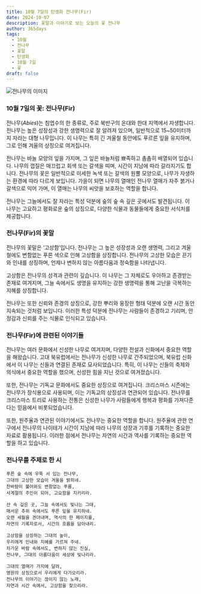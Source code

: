 ```yaml
---
title: 10월 7일의 탄생화 전나무(Fir)
date: 2024-10-07
description: 꽃말과 이야기로 보는 오늘의 꽃 전나무
author: 365days
tags:
  - 10월
  - 전나무
  - 꽃말
  - 탄생화
  - 10월 7일
  - 꽃
draft: false
---
```


![전나무의 이미지](https://cdn.pixabay.com/photo/2017/10/06/16/50/pine-cones-2823765_640.jpg#center)


### 10월 7일의 꽃: 전나무(Fir)

전나무(*Abies*)는 침엽수의 한 종류로, 주로 북반구의 온대와 한대 지역에서 자생합니다. 전나무는 높은 성장성과 강한 생명력으로 잘 알려져 있으며, 일반적으로 15~50미터까지 자라는 대형 나무입니다. 이 나무는 특히 긴 겨울철 동안에도 푸르른 잎을 유지하며, 그로 인해 겨울의 상징으로 여겨집니다.

전나무는 바늘 모양의 잎을 가지며, 그 잎은 바늘처럼 뾰족하고 촘촘히 배열되어 있습니다. 나무의 껍질은 매끄럽고 회색 또는 갈색을 띠며, 시간이 지남에 따라 갈라지기도 합니다. 전나무의 꽃은 일반적으로 미세한 녹색 또는 갈색의 원뿔 모양으로, 나무가 자생하는 환경에 따라 다르게 보입니다. 가을이 되면 나무의 열매인 전나무 열매가 자주 붉거나 갈색으로 익어 가며, 이 열매는 나무의 씨앗을 보호하는 역할을 합니다.

전나무는 그늘에서도 잘 자라는 특성 덕분에 숲의 숲 속 깊은 곳에서도 발견됩니다. 이 나무는 고요하고 평화로운 숲의 상징으로, 다양한 식물과 동물들에게 중요한 서식처를 제공합니다.

### 전나무(Fir)의 꽃말

전나무의 꽃말은 ‘고상함’입니다. 전나무는 그 높은 성장성과 오랜 생명력, 그리고 겨울철에도 변함없는 푸른 색으로 인해 고상함을 상징합니다. 전나무의 고상한 모습은 끈기와 인내를 상징하며, 언제나 변하지 않는 아름다움과 정숙함을 나타냅니다.

고상함은 전나무의 성격과 관련이 깊습니다. 이 나무는 그 자체로도 우아하고 존경받는 존재로 여겨지며, 그늘 속에서도 생명을 유지하는 강한 생명력을 통해 고난을 극복하는 지혜를 상징합니다.

전나무는 또한 신뢰와 존경의 상징으로, 강한 뿌리와 웅장한 형태 덕분에 오랜 시간 동안 지속되는 것처럼 보입니다. 이러한 특성 덕분에 전나무는 사람들이 존경하고 기리며, 안정감과 신뢰를 주는 식물로 인식되고 있습니다.

### 전나무(Fir)에 관련된 이야기들

전나무는 여러 문화에서 신성한 나무로 여겨지며, 다양한 전설과 신화에서 중요한 역할을 해왔습니다. 고대 북유럽에서는 전나무가 신성한 나무로 간주되었으며, 북유럽 신화에서 이 나무는 신들과 연결된 존재로 묘사되었습니다. 특히, 이 나무는 신들의 축제와 의식에서 중요한 역할을 했으며, 신성한 힘을 지닌 것으로 여겨졌습니다.

또한, 전나무는 기독교 문화에서도 중요한 상징으로 여겨집니다. 크리스마스 시즌에는 전나무가 장식용으로 사용되며, 이는 기독교의 상징성과 연관되어 있습니다. 전나무를 크리스마스 트리로 사용하는 전통은 신성한 나무가 사람들에게 행복과 평화를 가져다준다는 믿음에서 비롯되었습니다.

또한, 원주율과 연관된 이야기에서도 전나무는 중요한 역할을 합니다. 원주율에 관한 연구에서 전나무의 나이테가 시간이 지남에 따라 나무의 성장과 기후를 기록하는 중요한 자료로 활용됩니다. 이러한 점에서 전나무는 자연의 시간과 역사를 기록하는 중요한 역할을 하고 있습니다.

### 전나무를 주제로 한 시

	푸른 숲 속에 우뚝 서 있는 전나무,
	그대의 고상한 모습이 겨울을 밝히네.
	찬바람이 불어와도 변함없는 푸름,
	사계절의 주인이 되어, 고요함을 지키리라.
	
	산 속 깊은 곳, 그늘 속에서도 빛나는 그대,
	매서운 추위 속에서도 푸른 잎을 유지하네.
	오랜 세월을 견뎌내며, 역사의 한 페이지를,
	자연의 기록자로서, 시간의 흐름을 담아내리.
	
	고상함을 상징하는 그대의 높이,
	우리에게 인내와 지혜를 가르쳐 주네.
	차가운 바람 속에서도, 변하지 않는 진실,
	전나무, 그대의 아름다움이 세상에 빛나리라.
	
	그대의 열매가 가지에 달려,
	영원의 상징으로서 우리에게 다가오리라.
	전나무의 이야기는 끊이지 않는 노래,
	자연과 시간 속에서, 고상함을 찾으리라.
